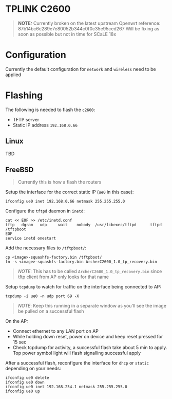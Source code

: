 # TPLINK C2600
> **NOTE:** Currently broken on the latest upstream Openwrt reference: 87b14bc6c289e7e80052b344c0f0c35e95ced267
> Will be fixing as soon as possible but not in time for SCaLE 18x

# Configuration

Currently the default configuration for `network` and `wireless` need to be applied

# Flashing

The following is needed to flash the `c2600`:

* TFTP server
* Static IP address `192.168.0.66`

## Linux

TBD

## FreeBSD

> Currently this is how a flash the routers

Setup the interface for the correct static IP (`ue0` in this case):

```
ifconfig ue0 inet 192.168.0.66 netmask 255.255.255.0 
```

Configure the `tftpd` daemon in `inetd`:

```
cat << EOF >> /etc/inetd.conf
tftp   dgram   udp     wait    nobody  /usr/libexec/tftpd      tftpd /tftpboot
EOF
service inetd onestart
```

Add the necessary files to `/tftpboot/`:

```
cp <image>-squashfs-factory.bin /tftpboot/
ln -s <image>-squashfs-factory.bin ArcherC2600_1.0_tp_recovery.bin
```
> *NOTE*: This has to be called `ArcherC2600_1.0_tp_recovery.bin` since tftp
> client from AP only looks for that name

Setup `tcpdump` to watch for traffic on the interface being connected to AP:

```
tcpdump -i ue0 -n udp port 69 -X 
```
> *NOTE*: Keep this running in a separate window as you'll see the image be pulled
> on a successful flash

On the AP:

* Connect ethernet to any LAN port on AP
* While holding down reset, power on device and keep reset pressed for 15 sec
* Check tcpdump for activity, a successful flash take about 5 min to apply. Top
  power symbol light will flash signalling successful apply

After a successful flash, reconfigure the interface for `dhcp` or `static` depending
on your needs:

```
ifconfig ue0 delete
ifconfig ue0 down
ifconfig ue0 inet 192.168.254.1 netmask 255.255.255.0
ifconfig ue0 up
```
